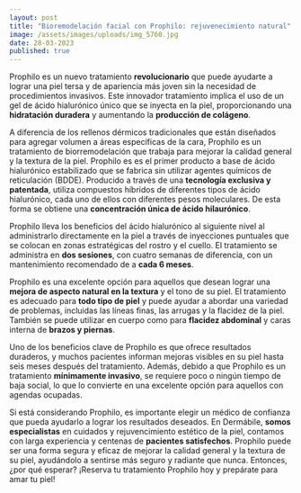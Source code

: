 ```yaml
---
layout: post
title: "Bioremodelación facial con Prophilo: rejuvenecimiento natural"
image: /assets/images/uploads/img_5760.jpg
date: 28-03-2023
published: true
---
```

Prophilo es un nuevo tratamiento **revolucionario** que puede ayudarte a lograr una piel tersa y de apariencia más joven sin la necesidad de procedimientos invasivos. Este innovador tratamiento implica el uso de un gel de ácido hialurónico único que se inyecta en la piel, proporcionando una **hidratación duradera** y aumentando la **producción de colágeno**.

A diferencia de los rellenos dérmicos tradicionales que están diseñados para agregar volumen a áreas específicas de la cara, Prophilo es un tratamiento de biorremodelación que trabaja para mejorar la calidad general y la textura de la piel. Prophilo es es el primer producto a base de ácido hialurónico estabilizado que se fabrica sin utilizar agentes químicos de reticulación (BDDE).  Producido a través de una **tecnología exclusiva y patentada**, utiliza compuestos híbridos de diferentes tipos de ácido hialurónico, cada uno de ellos con diferentes pesos moleculares.  De esta forma se obtiene una **concentración única de ácido hilaurónico**.

Prophilo lleva los beneficios del ácido hialurónico al siguiente nivel al administrarlo directamente en la piel a través de inyecciones puntuales que se colocan en zonas estratégicas del rostro y el cuello. El tratamiento se administra en **dos sesiones**, con cuatro semanas de diferencia, con un mantenimiento recomendado de a **cada 6 meses**. 

Prophilo es una excelente opción para aquellos que desean lograr una **mejora de aspecto natural en la textura** y el tono de su piel. El tratamiento es adecuado para **todo tipo de piel** y puede ayudar a abordar una variedad de problemas, incluidas las líneas finas, las arrugas y la flacidez de la piel. También se puede utilizar en cuerpo como para **flacidez abdominal** y caras interna de **brazos y piernas**.

Uno de los beneficios clave de Prophilo es que ofrece resultados duraderos, y muchos pacientes informan mejoras visibles en su piel hasta seis meses después del tratamiento. Además, debido a que Prophilo es un tratamiento **mínimamente invasivo**, se requiere poco o ningún tiempo de baja social, lo que lo convierte en una excelente opción para aquellos con agendas ocupadas.

Si está considerando Prophilo, es importante elegir un médico de confianza que pueda ayudarlo a lograr los resultados deseados. En Dermábile, **somos especialistas** en cuidados y rejuvencimiento estético de la piel, contamos con larga experiencia y centenas de **pacientes satisfechos**. Prophilo puede ser una forma segura y eficaz de mejorar la calidad general y la textura de su piel, ayudándolo a sentirse más seguro y radiante que nunca. Entonces, ¿por qué esperar? ¡Reserva tu tratamiento Prophilo hoy y prepárate para amar tu piel!